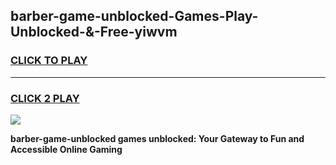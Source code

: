 
## barber-game-unblocked-Games-Play-Unblocked-&-Free-yiwvm
<h3>
<a href="https://premium76.site?title=barber-game-unblocked&ref=24A">CLICK TO PLAY</a></h3>
<hr>

<h3>
<a href="https://premium76.site?title=barber-game-unblocked&ref=24A">CLICK 2 PLAY</a>
  
</h3>

<a href="https://premium76.site?title=barber-game-unblocked&ref=24A"><img src="https://clearcache.store/games.png"></a>


**barber-game-unblocked games unblocked: Your Gateway to Fun and Accessible Online Gaming**
